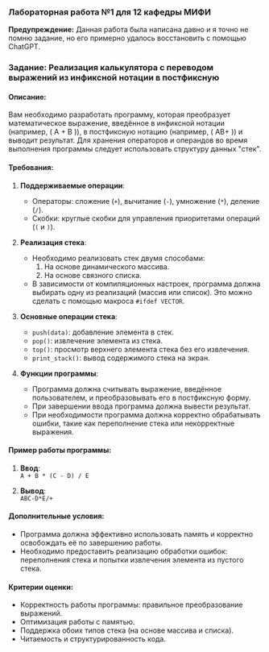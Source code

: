 ### Лабораторная работа №1 для 12 кафедры МИФИ
**Предупреждение:** Данная работа была написана давно и я точно не помню задание, но его примерно удалось восстановить с помощью ChatGPT.

### Задание: Реализация калькулятора с переводом выражений из инфиксной нотации в постфиксную

#### Описание:
Вам необходимо разработать программу, которая преобразует математическое выражение, введённое в инфиксной нотации (например, \( A + B \)), в постфиксную нотацию (например, \( AB+ \)) и выводит результат. Для хранения операторов и операндов во время выполнения программы следует использовать структуру данных "стек".

#### Требования:
1. **Поддерживаемые операции**:
   - Операторы: сложение (`+`), вычитание (`-`), умножение (`*`), деление (`/`).
   - Скобки: круглые скобки для управления приоритетами операций (`(` и `)`).
  
2. **Реализация стека**:
   - Необходимо реализовать стек двумя способами:
     1. На основе динамического массива.
     2. На основе связного списка.
   - В зависимости от компиляционных настроек, программа должна выбирать одну из реализаций (массив или список). Это можно сделать с помощью макроса `#ifdef VECTOR`.

3. **Основные операции стека**:
   - `push(data)`: добавление элемента в стек.
   - `pop()`: извлечение элемента из стека.
   - `top()`: просмотр верхнего элемента стека без его извлечения.
   - `print_stack()`: вывод содержимого стека на экран.

4. **Функции программы**:
   - Программа должна считывать выражение, введённое пользователем, и преобразовывать его в постфиксную форму.
   - При завершении ввода программа должна вывести результат.
   - При необходимости программа должна корректно обрабатывать ошибки, такие как переполнение стека или некорректные выражения.

#### Пример работы программы:
1. **Ввод**:  
   `A + B * (C - D) / E`
   
2. **Вывод**:  
   `ABC-D*E/+`

#### Дополнительные условия:
- Программа должна эффективно использовать память и корректно освобождать её по завершению работы.
- Необходимо предоставить реализацию обработки ошибок: переполнения стека и попытки извлечения элемента из пустого стека.

#### Критерии оценки:
- Корректность работы программы: правильное преобразование выражений.
- Оптимизация работы с памятью.
- Поддержка обоих типов стека (на основе массива и списка).
- Читаемость и структурированность кода.
